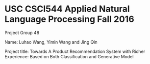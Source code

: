 # USC CSCI544 Applied Natural Language Processing Fall 2016

Project Group 48 

Name: Luhao Wang, Yimin Wang and Jing Qin

Project title: Towards A Product Recommendation System with Richer Experience: Based on Both Classification and Generative Model




